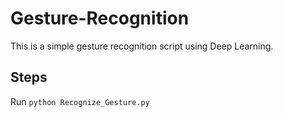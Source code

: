 # Gesture-Recognition
This is a simple gesture recognition script using Deep Learning.

## Steps

Run
` python Recognize_Gesture.py `
